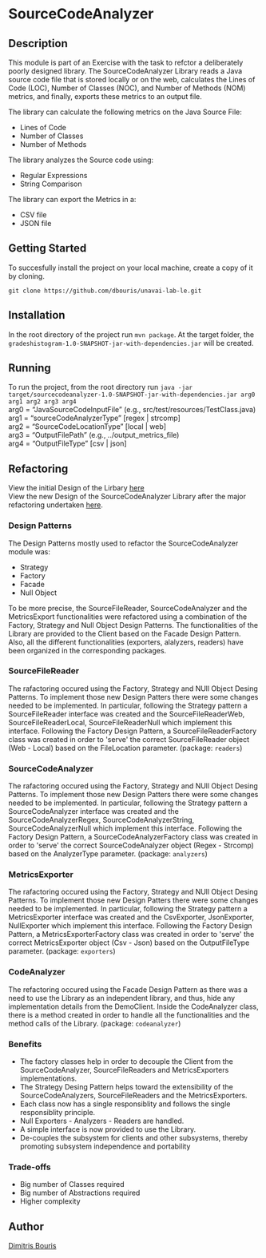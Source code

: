 # SourceCodeAnalyzer
## Description

This module is part of an Exercise with the task to refctor a deliberately poorly designed library. The SourceCodeAnalyzer Library reads a Java source code file that is stored locally or on the web, calculates the Lines of Code (LOC), Number of Classes (NOC), and Number of Methods (NOM) metrics, and finally, exports these metrics to an output file.

The library can calculate the following metrics on the Java Source File:
- Lines of Code
- Number of Classes
- Number of Methods

The library analyzes the Source code using:
- Regular Expressions
- String Comparison

The library can export the Metrics in a:
- CSV file
- JSON file

## Getting Started
To succesfully install the project on your local machine, create a copy of it by cloning.

`git clone https://github.com/dbouris/unavai-lab-le.git`

## Installation
In the root directory of the project run `mvn package`. At the target folder, the `gradeshistogram-1.0-SNAPSHOT-jar-with-dependencies.jar` will be created.

## Running
To run the project, from the root directory run `java -jar target/sourcecodeanalyzer-1.0-SNAPSHOT-jar-with-dependencies.jar arg0 arg1 arg2 arg3 arg4`
<br>
arg0 = “JavaSourceCodeInputFile” (e.g., src/test/resources/TestClass.java)<br>
arg1 = “sourceCodeAnalyzerType” [regex | strcomp]<br>
arg2 = “SourceCodeLocationType” [local | web]<br>
arg3 = “OutputFilePath” (e.g., ../output_metrics_file)<br>
arg4 = “OutputFileType” [csv | json]

## Refactoring
View the initial Design of the Lirbary [here](https://github.com/dbouris/unavai-lab-le/blob/dev2/sourcecodeanalyzer/SourceCodeAnalyzer_v0.png) <br>
View the new Design of the SourceCodeAnalyzer Library after the major refactoring undertaken [here](https://github.com/dbouris/unavai-lab-le/blob/dev2/sourcecodeanalyzer/SourceCodeAnalyzer_v1.png).

### Design Patterns
The Design Patterns mostly used to refactor the SourceCodeAnalyzer module was:
- Strategy
- Factory
- Facade
- Null Object

To be more precise, the SourceFileReader, SourceCodeAnalyzer and the MetricsExport functionalities were refactored using a combination of the Factory, Strategy and Null Object Design Patterns. The functionalities of the Library are provided to the Client based on the Facade Design Pattern. <br>
Also, all the different functionalities (exporters, alalyzers, readers) have been organized in the corresponding packages.

### SourceFileReader
The rafactoring occured using the Factory, Strategy and NUll Object Desing Patterns. To implement those new Design Patters there were some changes needed to be implemented. In particular, following the Strategy pattern a SourceFileReader interface was created and the SourceFileReaderWeb, SourceFileReaderLocal, SourceFileReaderNull which implement this interface. Following the Factory Design Pattern, a SourceFileReaderFactory class was created in order to 'serve' the correct SourceFileReader object (Web - Local) based on the FileLocation parameter. (package: `readers`)

### SourceCodeAnalyzer
The rafactoring occured using the Factory, Strategy and NUll Object Desing Patterns. To implement those new Design Patters there were some changes needed to be implemented. In particular, following the Strategy pattern a SourceCodeAnalyzer interface was created and the SourceCodeAnalyzerRegex, SourceCodeAnalyzerString, SourceCodeAnalyzerNull which implement this interface. Following the Factory Design Pattern, a SourceCodeAnalyzerFactory class was created in order to 'serve' the correct SourceCodeAnalyzer object (Regex - Strcomp) based on the AnalyzerType parameter. (package: `analyzers`)

### MetricsExporter
The rafactoring occured using the Factory, Strategy and NUll Object Desing Patterns. To implement those new Design Patters there were some changes needed to be implemented. In particular, following the Strategy pattern a MetricsExporter interface was created and the CsvExporter, JsonExporter, NullExporter which implement this interface. Following the Factory Design Pattern, a MetricsExporterFactory class was created in order to 'serve' the correct MetricsExporter object (Csv - Json) based on the OutputFileType parameter. (package: `exporters`)

### CodeAnalyzer
The refactoring occured using the Facade Design Pattern as there was a need to use the Library as an independent library, and thus, hide any implementation details from the DemoClient. Inside the CodeAnalyzer class, there is a method created in order to handle all the functionalities and the method calls of the Library. (package: `codeanalyzer`)

### Benefits

- The factory classes help in order to decouple the Client from the SourceCodeAnalyzer, SourceFileReaders and MetricsExporters implementations.
- The Strategy Desing Pattern helps toward the extensibility of the SourceCodeAnalyzers, SourceFileReaders and the MetricsExporters.
- Each class now has a single responsiblity and follows the single responsiblity principle.
- Null Exporters - Analyzers - Readers are handled.
- A simple interface is now provided to use the Library.
- De-couples the subsystem for clients and other subsystems, thereby promoting subsystem independence and portability


### Trade-offs
- Big number of Classes required
- Big number of Abstractions required
- Higher complexity  


## Author
[Dimitris Bouris](https://github.com/dbouris)